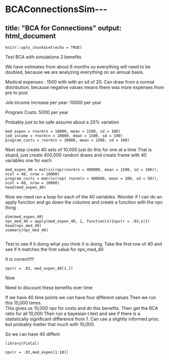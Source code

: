 # BCAConnectionsSim---
title: "BCA for Connections"
output: html_document
---

```{r setup, include=FALSE}
knitr::opts_chunk$set(echo = TRUE)
```
Test BCA with simulations
2 benefits

We have estimates from about 6 months so everything will need to be doubled, because we are analyzing everything on an annual basis.  

Medical expenses : 1500 with with an sd of 20.  Can draw from a normal distribution, because negative values means there was more expenses from pre to post 

Job income increase per year: 10000 per year

Program Costs: 5000 per year

Probably just to be safe assume about a 20% variation
```{r}
med_expen = rnorm(n = 10000, mean = 1500, sd = 100)
job_income = rnorm(n = 10000, mean = 1500, sd = 100)
program_costs = rnorm(n = 10000, mean = 1500, sd = 100)
```
Next step create 40 sets of 10,000 just do this for one at a time
That is stupid, just create  400,000 random draws and create frame with 40 variables one for each 
```{r}
med_expen_40 = matrix(rep(rnorm(n = 400000, mean = 1500, sd = 100)), ncol = 40, nrow = 10000)
program_costs = matrix(rep( rnorm(n = 400000, mean = 100, sd = 50)), ncol = 40, nrow = 10000)
head(med_expen_40)
```
Now we need run a loop for each of the 40 variables.  Wonder if I can do an apply function and go down the columns and create a function with the npv thing

```{r}
dim(med_expen_40)
npv_med_40 = apply(med_expen_40, 1, function(x){npv(r = .03,x)})
head(npv_med_40)
summary(npv_med_40)


```
Test to see if it doing what you think it is doing.  Take the first row of 40 and see if it matches the first value for npv_med_40

It is correct!!!!
```{r}
npv(r = .03, med_expen_40[1,])
```
Now

Need to discount these benefits over time

If we have 40 time points we can have four different values
Then we run this 10,000 times.  
This gives us 10,000 npv for costs and do this benefits.
Then get the BCA ratio for all 10,000
Then run a bayesian t.test and see if there is a statistically significant difference from 1.  Can use a slightly informed prior, but probably matter that much with 10,000.

So we can have 40 diffent
```{r}
library(FinCal)

npv(r = .03,med_expen[1:10])
```






